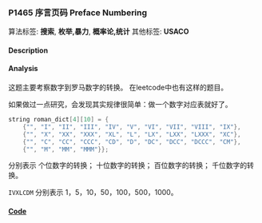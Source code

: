 
### P1465 序言页码 Preface Numbering

算法标签: **搜索**, **枚举,暴力**, **概率论,统计**
其他标签: **USACO**

#### Description


#### Analysis

这题主要考察数字到罗马数字的转换。 在leetcode中也有这样的题目。

如果做过一点研究，会发现其实规律很简单：做一个数字对应表就好了。

```cpp
string roman_dict[4][10] = {
    {"", "I", "II", "III", "IV", "V", "VI", "VII", "VIII", "IX"},
    {"", "X", "XX", "XXX", "XL", "L", "LX", "LXX", "LXXX", "XC"},
    {"", "C", "CC", "CCC", "CD", "D", "DC", "DCC", "DCCC", "CM"},
    {"", "M", "MM", "MMM"}};
```
分别表示 个位数字的转换； 十位数字的转换； 百位数字的转换； 千位数字的转换。

`IVXLCDM` 分别表示 1，5，10，50，100，500，1000。


#### [Code](../../cpp/14/p1465.cpp)


